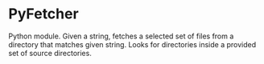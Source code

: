 PyFetcher
=========

Python module. Given a string, fetches a selected set of files from a directory that matches given string. Looks for directories inside a provided set of source directories.
